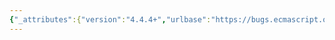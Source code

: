 ```yaml
---
{"_attributes":{"version":"4.4.4+","urlbase":"https://bugs.ecmascript.org/","maintainer":"dherman@mozilla.com"},"bug":{"bug_id":4249,"creation_ts":"2015-04-04 09:59:00 -0700","short_desc":"21.2.1 + 21.2.2.10: \"TailSurrogate\"","delta_ts":"2015-04-16 14:01:23 -0700","product":"Draft for 6th Edition","component":"editorial issue","version":"Rev 37: April 3, 2015 Release Candidate 4","rep_platform":"All","op_sys":"All","bug_status":"RESOLVED","resolution":"FIXED","priority":"Normal","bug_severity":"normal","everconfirmed":true,"reporter":{"uid":"jmdyck","name":"Michael Dyck"},"assigned_to":{"uid":"allen","name":"Allen Wirfs-Brock"},"long_desc":[{"commentid":14114,"comment_count":0,"who":{"uid":"jmdyck","name":"Michael Dyck"},"bug_when":"2015-04-04 09:59:15 -0700","thetext":"In 21.2.1 \"Patterns\",\nunder \"Syntax\",\nin the production for 'RegExpUnicodeEscapeSequence',\nRHS #3 says:\n    [+U] u TailSurrogate\n\nIn 21.2.2.10 \"CharacterEscape\",\nrule #7 says:\n    The production RegExpUnicodeEscapeSequence :: u TailSurrogate evaluates\n    as follows:\n    1. Return the character whose code is the result of evaluating TailSurrogate.\n\nChange each occurrence of \"TailSurrogate\" to \"TrailSurrogate\"."},{"commentid":14121,"comment_count":1,"who":{"uid":"allen","name":"Allen Wirfs-Brock"},"bug_when":"2015-04-04 10:43:08 -0700","thetext":"fixed in rev38 editor's draft"},{"commentid":14237,"comment_count":2,"who":{"uid":"allen","name":"Allen Wirfs-Brock"},"bug_when":"2015-04-16 14:01:23 -0700","thetext":"in rev38"}]}}
---
```

